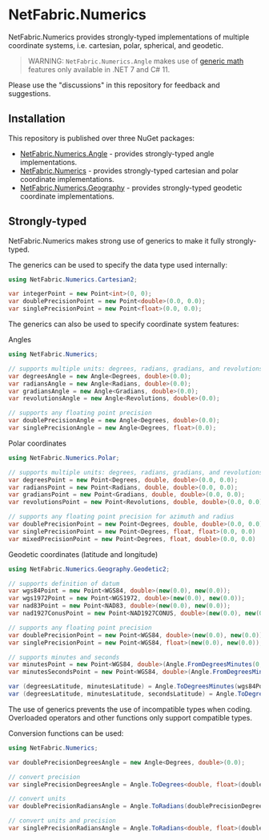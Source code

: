 # NetFabric.Numerics

NetFabric.Numerics provides strongly-typed implementations of multiple coordinate systems, i.e. cartesian, polar, spherical, and geodetic.

> WARNING: 
> `NetFabric.Numerics.Angle` makes use of [generic math](https://learn.microsoft.com/en-us/dotnet/standard/generics/math) features only available in .NET 7 and C# 11.

Please use the "discussions" in this repository for feedback and suggestions. 

## Installation

This repository is published over three NuGet packages:
- [NetFabric.Numerics.Angle](https://www.nuget.org/packages/NetFabric.Numerics.Angle/) - provides strongly-typed angle implementations.
- [NetFabric.Numerics](https://www.nuget.org/packages/NetFabric.Numerics/) - provides strongly-typed cartesian and polar coordinate implementations.
- [NetFabric.Numerics.Geography](https://www.nuget.org/packages/NetFabric.Numerics.Geography/) - provides strongly-typed geodetic coordinate implementations.

## Strongly-typed

NetFabric.Numerics makes strong use of generics to make it fully strongly-typed. 

The generics can be used to specify the data type used internally:

``` csharp
using NetFabric.Numerics.Cartesian2;

var integerPoint = new Point<int>(0, 0);
var doublePrecisionPoint = new Point<double>(0.0, 0.0);
var singlePrecisionPoint = new Point<float>(0.0, 0.0);
```

The generics can also be used to specify coordinate system features:

Angles
``` csharp
using NetFabric.Numerics;

// supports multiple units: degrees, radians, gradians, and revolutions
var degreesAngle = new Angle<Degrees, double>(0.0);
var radiansAngle = new Angle<Radians, double>(0.0);
var gradiansAngle = new Angle<Gradians, double>(0.0);
var revolutionsAngle = new Angle<Revolutions, double>(0.0);

// supports any floating point precision
var doublePrecisionAngle = new Angle<Degrees, double>(0.0);
var singlePrecisionAngle = new Angle<Degrees, float>(0.0);
```

Polar coordinates
``` csharp
using NetFabric.Numerics.Polar;

// supports multiple units: degrees, radians, gradians, and revolutions
var degreesPoint = new Point<Degrees, double, double>(0.0, 0.0);
var radiansPoint = new Point<Radians, double, double>(0.0, 0.0);
var gradiansPoint = new Point<Gradians, double, double>(0.0, 0.0);
var revolutionsPoint = new Point<Revolutions, double, double>(0.0, 0.0);

// supports any floating point precision for azimuth and radius
var doublePrecisionPoint = new Point<Degrees, double, double>(0.0, 0.0);
var singlePrecisionPoint = new Point<Degrees, float, float>(0.0, 0.0)
var mixedPrecisionPoint = new Point<Degrees, float, double>(0.0, 0.0)
```

Geodetic coordinates (latitude and longitude)
``` csharp
using NetFabric.Numerics.Geography.Geodetic2;

// supports definition of datum
var wgs84Point = new Point<WGS84, double>(new(0.0), new(0.0));
var wgs1972Point = new Point<WGS1972, double>(new(0.0), new(0.0));
var nad83Point = new Point<NAD83, double>(new(0.0), new(0.0));
var nad1927ConusPoint = new Point<NAD1927CONUS, double>(new(0.0), new(0.0));

// supports any floating point precision
var doublePrecisionPoint = new Point<WGS84, double>(new(0.0), new(0.0));
var singlePrecisionPoint = new Point<WGS84, float>(new(0.0), new(0.0));

// supports minutes and seconds
var minutesPoint = new Point<WGS84, double>(Angle.FromDegreesMinutes(0, 0.0), Angle.FromDegreesMinutes(0, 0.0));
var minutesSecondsPoint = new Point<WGS84, double>(Angle.FromDegreesMinutesSeconds(0, 0, 0.0), Angle.FromDegreesMinutesSeconds(0, 0, 0.0));

var (degreesLatitude, minutesLatitude) = Angle.ToDegreesMinutes(wgs84Point.Latitude);
var (degreesLatitude, minutesLatitude, secondsLatitude) = Angle.ToDegreesMinutesSeconds(wgs84Point.Latitude);
```

The use of generics prevents the use of incompatible types when coding. Overloaded operators and other functions only support compatible types. 

Conversion functions can be used:

``` csharp
using NetFabric.Numerics;

var doublePrecisionDegreesAngle = new Angle<Degrees, double>(0.0);

// convert precision
var singlePrecisionDegreesAngle = Angle.ToDegrees<double, float>(doublePrecisionDegreesAngle);

// convert units
var doublePrecisionRadiansAngle = Angle.ToRadians(doublePrecisionDegreesAngle);

// convert units and precision
var singlePrecisionRadiansAngle = Angle.ToRadians<double, float>(doublePrecisionDegreesAngle);
```




